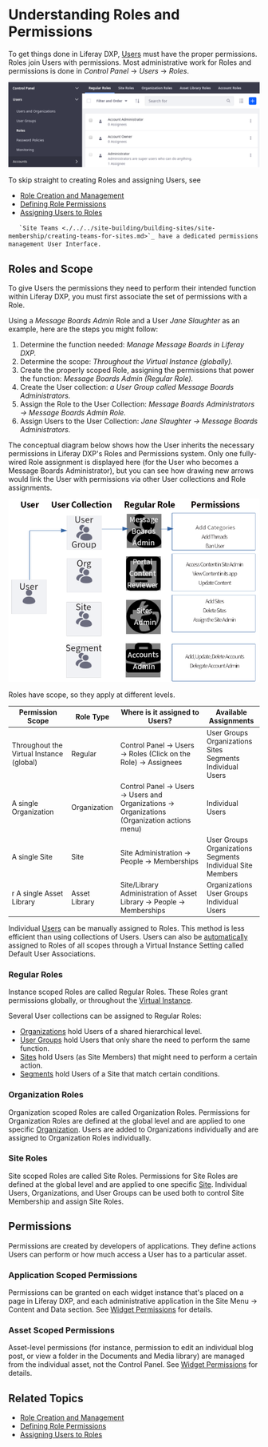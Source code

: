 # Understanding Roles and Permissions

To get things done in Liferay DXP, [Users](./../users/understanding-users.md) must have the proper permissions. Roles join Users with permissions. Most administrative work for Roles and permissions is done in _Control Panel_ &rarr; _Users_ &rarr; _Roles_.

![Manage Roles from the Control Panel.](./understanding-roles-and-permissions/images/03.png)

To skip straight to creating Roles and assigning Users, see

-   [Role Creation and Management](./creating-and-managing-roles.md)
-   [Defining Role Permissions](./defining-role-permissions.md)
-   [Assigning Users to Roles](./assigning-users-to-roles.md)

```note::
   `Site Teams <./../../site-building/building-sites/site-membership/creating-teams-for-sites.md>`_ have a dedicated permissions management User Interface.
```

## Roles and Scope

To give Users the permissions they need to perform their intended function within Liferay DXP, you must first associate the set of permissions with a Role.

Using a _Message Boards Admin_ Role and a User _Jane Slaughter_ as an example, here are the steps you might follow:

1. Determine the function needed: _Manage Message Boards in Liferay DXP._
1. Determine the scope: _Throughout the Virtual Instance (globally)._
1. Create the properly scoped Role, assigning the permissions that power the function: _Message Boards Admin (Regular Role)._
1. Create the User collection: _a User Group called Message Boards Administrators._
1. Assign the Role to the User Collection: _Message Boards Administrators &rarr; Message Boards Admin Role._
1. Assign Users to the User Collection: _Jane Slaughter &rarr; Message Boards Administrators._

The conceptual diagram below shows how the User inherits the necessary permissions in Liferay DXP's Roles and Permissions system. Only one fully-wired Role assignment is displayed here (for the User who becomes a Message Boards Administrator), but you can see how drawing new arrows would link the User with permissions via other User collections and Role assignments.

![Roles exist to link permissions efficiently with Users.](./understanding-roles-and-permissions/images/02.png)

Roles have scope, so they apply at different levels.

| Permission Scope                         | Role Type     | Where is it assigned to Users?                                                                             | Available Assignments                                                             |
| ---------------------------------------- | ------------- | ---------------------------------------------------------------------------------------------------------- | --------------------------------------------------------------------------------- |
| Throughout the Virtual Instance (global) | Regular       | Control Panel &rarr; Users &rarr; Roles (Click on the Role) &rarr; Assignees                               | User Groups <br />Organizations <br />Sites <br />Segments <br />Individual Users |
| A single Organization                    | Organization  | Control Panel &rarr; Users &rarr; Users and Organizations &rarr; Organizations (Organization actions menu) | Individual Users                                                                  |
| A single Site                            | Site          | Site Administration &rarr; People &rarr; Memberships                                                       | User Groups <br />Organizations <br />Segments <br />Individual Site Members      |
| r A single Asset Library                 | Asset Library | Site/Library Administration of Asset Library &rarr; People &rarr; Memberships                              | Organizations <br />User Groups <br /> Individual Users                           |

<!-- ripped out row from above table as per LRODCS-8188: | A single Account | Account   | Control Panel &rarr; Accounts &rarr; Accounts (Select Account) &rarr; Roles | Individual Account Members -->

Individual [Users](./../users/understanding-users.md) can be manually assigned to Roles. This method is less efficient than using collections of Users. Users can also be [automatically](../../system-administration/virtual-instances/configuring-a-virtual-instance-users.md#default-user-associations) assigned to Roles of all scopes through a Virtual Instance Setting called Default User Associations.

### Regular Roles

Instance scoped Roles are called Regular Roles. These Roles grant permissions globally, or throughout the [Virtual Instance](./../../system-administration/virtual_instances.rst).

Several User collections can be assigned to Regular Roles:

-   [Organizations](./../organizations/understanding-organizations.md) hold Users of a shared hierarchical level.
-   [User Groups](./../user-groups/creating-and-managing-user-groups.md) hold Users that only share the need to perform the same function.
-   [Sites](./../../site-building/building-sites/site-membership/adding-members-to-sites.md) hold Users (as Site Members) that might need to perform a certain action.
-   [Segments](./../../site-building/personalizing-site-experience/segmentation/creating-and-managing-user-segments.md) hold Users of a Site that match certain conditions.

### Organization Roles

Organization scoped Roles are called Organization Roles. Permissions for Organization Roles are defined at the global level and are applied to one specific [Organization](../../users-and-permissions/organizations/understanding-organizations.md). Users are added to Organizations individually and are assigned to Organization Roles individually.

### Site Roles

Site scoped Roles are called Site Roles. Permissions for Site Roles are defined at the global level and are applied to one specific [Site](../../site-building/introduction-to-site-building.md). Individual Users, Organizations, and User Groups can be used both to control Site Membership and assign Site Roles.

## Permissions

Permissions are created by developers of applications. They define actions Users can perform or how much access a User has to a particular asset.

### Application Scoped Permissions

Permissions can be granted on each widget instance that's placed on a page in Liferay DXP, and each administrative application in the Site Menu &rarr; Content and Data section. See [Widget Permissions](./../../site-building/widget-permissions.md) for details.

### Asset Scoped Permissions

Asset-level permissions (for instance, permission to edit an individual blog post, or view a folder in the Documents and Media library) are managed from the individual asset, not the Control Panel. See [Widget Permissions](./../../site-building/widget-permissions.md) for details.

## Related Topics

-   [Role Creation and Management](./creating-and-managing-roles.md)
-   [Defining Role Permissions](./defining-role-permissions.md)
-   [Assigning Users to Roles](./assigning-users-to-roles.md)
